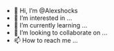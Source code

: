 - 👋 Hi, I’m @Alexshocks
- 👀 I’m interested in ...
- 🌱 I’m currently learning ...
- 💞️ I’m looking to collaborate on ...
- 📫 How to reach me ...

<!---
Alexshocks/Alexshocks is a ✨ special ✨ repository because its `README.md` (this file) appears on your GitHub profile.
You can click the Preview link to take a look at your changes.
--->
